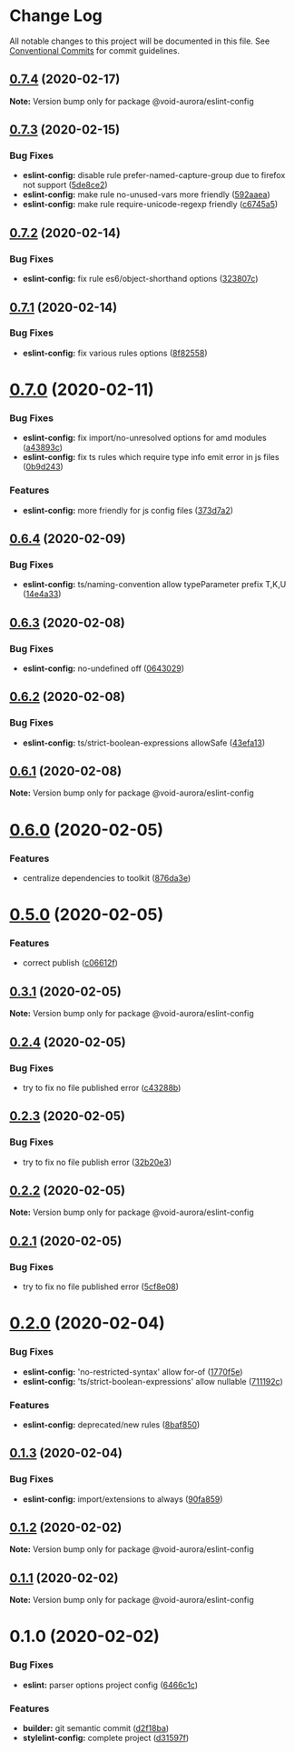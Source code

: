 # Change Log

All notable changes to this project will be documented in this file.
See [Conventional Commits](https://conventionalcommits.org) for commit guidelines.

## [0.7.4](https://github.com/void-aurora/toolkit/compare/@void-aurora/eslint-config@0.7.3...@void-aurora/eslint-config@0.7.4) (2020-02-17)

**Note:** Version bump only for package @void-aurora/eslint-config

## [0.7.3](https://github.com/void-aurora/toolkit/compare/@void-aurora/eslint-config@0.7.2...@void-aurora/eslint-config@0.7.3) (2020-02-15)

### Bug Fixes

- **eslint-config:** disable rule prefer-named-capture-group due to firefox not support ([5de8ce2](https://github.com/void-aurora/toolkit/commit/5de8ce24ee2f381bd3c5e022283f9ee4cfc8713d))
- **eslint-config:** make rule no-unused-vars more friendly ([592aaea](https://github.com/void-aurora/toolkit/commit/592aaeadbc954ba89588b8536c007bb7defbae65))
- **eslint-config:** make rule require-unicode-regexp friendly ([c6745a5](https://github.com/void-aurora/toolkit/commit/c6745a5ab58e1cca6f1f6246d1a41a957e875a4e))

## [0.7.2](https://github.com/void-aurora/toolkit/compare/@void-aurora/eslint-config@0.7.1...@void-aurora/eslint-config@0.7.2) (2020-02-14)

### Bug Fixes

- **eslint-config:** fix rule es6/object-shorthand options ([323807c](https://github.com/void-aurora/toolkit/commit/323807c04b67452c7887d04cc9fd7aa9bd69b8a5))

## [0.7.1](https://github.com/void-aurora/toolkit/compare/@void-aurora/eslint-config@0.7.0...@void-aurora/eslint-config@0.7.1) (2020-02-14)

### Bug Fixes

- **eslint-config:** fix various rules options ([8f82558](https://github.com/void-aurora/toolkit/commit/8f82558ea82e49c6e22887be2f59790b21aac285))

# [0.7.0](https://github.com/void-aurora/toolkit/compare/@void-aurora/eslint-config@0.6.4...@void-aurora/eslint-config@0.7.0) (2020-02-11)

### Bug Fixes

- **eslint-config:** fix import/no-unresolved options for amd modules ([a43893c](https://github.com/void-aurora/toolkit/commit/a43893cf2bc3019830f58d7b5b9b05a2204b2cf2))
- **eslint-config:** fix ts rules which require type info emit error in js files ([0b9d243](https://github.com/void-aurora/toolkit/commit/0b9d243b931b37aa8a2ed5013cb5a241b8ad3a5b))

### Features

- **eslint-config:** more friendly for js config files ([373d7a2](https://github.com/void-aurora/toolkit/commit/373d7a2a44926393a029f7c60f13782b807fb169))

## [0.6.4](https://github.com/void-aurora/toolkit/compare/@void-aurora/eslint-config@0.6.3...@void-aurora/eslint-config@0.6.4) (2020-02-09)

### Bug Fixes

- **eslint-config:** ts/naming-convention allow typeParameter prefix T,K,U ([14e4a33](https://github.com/void-aurora/toolkit/commit/14e4a33060a0b0e3b5b28c81612ecc92e092c67e))

## [0.6.3](https://github.com/void-aurora/toolkit/compare/@void-aurora/eslint-config@0.6.2...@void-aurora/eslint-config@0.6.3) (2020-02-08)

### Bug Fixes

- **eslint-config:** no-undefined off ([0643029](https://github.com/void-aurora/toolkit/commit/06430294dec911ff99d2f5ac61d51032a28a6d96))

## [0.6.2](https://github.com/void-aurora/toolkit/compare/@void-aurora/eslint-config@0.6.1...@void-aurora/eslint-config@0.6.2) (2020-02-08)

### Bug Fixes

- **eslint-config:** ts/strict-boolean-expressions allowSafe ([43efa13](https://github.com/void-aurora/toolkit/commit/43efa13b857b8a4de2a0bd6500bdda2182a0b047))

## [0.6.1](https://github.com/void-aurora/toolkit/compare/@void-aurora/eslint-config@0.6.0...@void-aurora/eslint-config@0.6.1) (2020-02-08)

**Note:** Version bump only for package @void-aurora/eslint-config

# [0.6.0](https://github.com/void-aurora/toolkit/compare/@void-aurora/eslint-config@0.5.0...@void-aurora/eslint-config@0.6.0) (2020-02-05)

### Features

- centralize dependencies to toolkit ([876da3e](https://github.com/void-aurora/toolkit/commit/876da3edba748c65b16b64faf5041a29c90d4a69))

# [0.5.0](https://github.com/void-aurora/toolkit/compare/@void-aurora/eslint-config@0.3.1...@void-aurora/eslint-config@0.5.0) (2020-02-05)

### Features

- correct publish ([c06612f](https://github.com/void-aurora/toolkit/commit/c06612f414169f8855f95f1e5419967680073e26))

## [0.3.1](https://github.com/void-aurora/toolkit/compare/@void-aurora/eslint-config@0.2.4...@void-aurora/eslint-config@0.3.1) (2020-02-05)

**Note:** Version bump only for package @void-aurora/eslint-config

## [0.2.4](https://github.com/void-aurora/toolkit/compare/@void-aurora/eslint-config@0.2.3...@void-aurora/eslint-config@0.2.4) (2020-02-05)

### Bug Fixes

- try to fix no file published error ([c43288b](https://github.com/void-aurora/toolkit/commit/c43288baa254be34b75640e0f65653c538b95e97))

## [0.2.3](https://github.com/void-aurora/toolkit/compare/@void-aurora/eslint-config@0.2.2...@void-aurora/eslint-config@0.2.3) (2020-02-05)

### Bug Fixes

- try to fix no file publish error ([32b20e3](https://github.com/void-aurora/toolkit/commit/32b20e39d8c80d961931424c061f2d49527d9259))

## [0.2.2](https://github.com/void-aurora/toolkit/compare/@void-aurora/eslint-config@0.2.1...@void-aurora/eslint-config@0.2.2) (2020-02-05)

**Note:** Version bump only for package @void-aurora/eslint-config

## [0.2.1](https://github.com/void-aurora/toolkit/compare/@void-aurora/eslint-config@0.2.0...@void-aurora/eslint-config@0.2.1) (2020-02-05)

### Bug Fixes

- try to fix no file published error ([5cf8e08](https://github.com/void-aurora/toolkit/commit/5cf8e08286ccb149578dcf9833400cae61a9c535))

# [0.2.0](https://github.com/void-aurora/toolkit/compare/@void-aurora/eslint-config@0.1.3...@void-aurora/eslint-config@0.2.0) (2020-02-04)

### Bug Fixes

- **eslint-config:** 'no-restricted-syntax' allow for-of ([1770f5e](https://github.com/void-aurora/toolkit/commit/1770f5ee73e9a4701229106d76e6c5842d0ffbce))
- **eslint-config:** 'ts/strict-boolean-expressions' allow nullable ([711192c](https://github.com/void-aurora/toolkit/commit/711192c6ae8b37441d7bda6f7d0376fc3130249e))

### Features

- **eslint-config:** deprecated/new rules ([8baf850](https://github.com/void-aurora/toolkit/commit/8baf8509f331b725244da37575629bb686058a57))

## [0.1.3](https://github.com/void-aurora/toolkit/compare/@void-aurora/eslint-config@0.1.2...@void-aurora/eslint-config@0.1.3) (2020-02-04)

### Bug Fixes

- **eslint-config:** import/extensions to always ([90fa859](https://github.com/void-aurora/toolkit/commit/90fa8591afcceaca0b4e763550742915717e5246))

## [0.1.2](https://github.com/void-aurora/toolkit/compare/@void-aurora/eslint-config@0.1.1...@void-aurora/eslint-config@0.1.2) (2020-02-02)

**Note:** Version bump only for package @void-aurora/eslint-config

## [0.1.1](https://github.com/void-aurora/toolkit/compare/@void-aurora/eslint-config@0.1.0...@void-aurora/eslint-config@0.1.1) (2020-02-02)

**Note:** Version bump only for package @void-aurora/eslint-config

# 0.1.0 (2020-02-02)

### Bug Fixes

- **eslint:** parser options project config ([6466c1c](https://github.com/void-aurora/toolkit/commit/6466c1c7b53f4049a3e7686f714500427cee496c))

### Features

- **builder:** git semantic commit ([d2f18ba](https://github.com/void-aurora/toolkit/commit/d2f18baaab06c287ea1ca2e83774d5fb3d88eda7))
- **stylelint-config:** complete project ([d31597f](https://github.com/void-aurora/toolkit/commit/d31597f8d7fd07c52dfd81b7809ee155bfdf1499))
